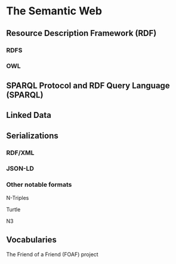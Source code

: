 <!--{
  "title": "The Semantic Web",
  "status": 0,
  "previous": "intro",
  "next": "distributed-social-networks"
}-->
# The Semantic Web

## Resource Description Framework (RDF)

### RDFS

### OWL

## SPARQL Protocol and RDF Query Language (SPARQL)

## Linked Data

## Serializations

### RDF/XML

### JSON-LD

### Other notable formats

N-Triples

Turtle

N3

## Vocabularies

The Friend of a Friend (FOAF) project